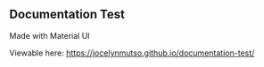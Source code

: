 ## Documentation Test

Made with Material UI

Viewable here: https://jocelynmutso.github.io/documentation-test/ 